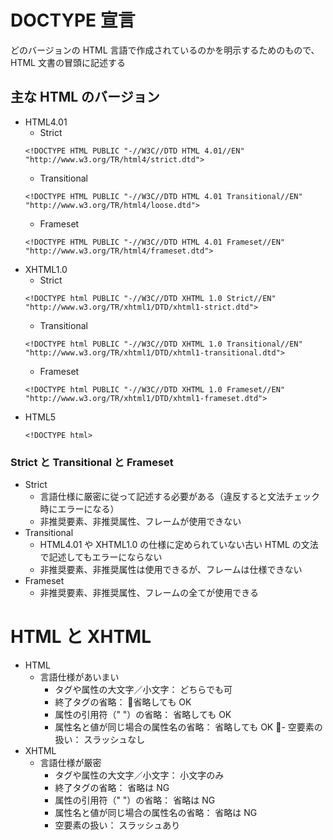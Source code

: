 # DOCTYPE 宣言
どのバージョンの HTML 言語で作成されているのかを明示するためのもので、HTML 文書の冒頭に記述する

## 主な HTML のバージョン
- HTML4.01
    - Strict
    ```
    <!DOCTYPE HTML PUBLIC "-//W3C//DTD HTML 4.01//EN" "http://www.w3.org/TR/html4/strict.dtd">
    ```
    - Transitional
    ```
    <!DOCTYPE HTML PUBLIC "-//W3C//DTD HTML 4.01 Transitional//EN" "http://www.w3.org/TR/html4/loose.dtd">
    ```
    - Frameset
    ```
    <!DOCTYPE HTML PUBLIC "-//W3C//DTD HTML 4.01 Frameset//EN" "http://www.w3.org/TR/html4/frameset.dtd">
    ```
- XHTML1.0
    - Strict
    ```
    <!DOCTYPE html PUBLIC "-//W3C//DTD XHTML 1.0 Strict//EN" "http://www.w3.org/TR/xhtml1/DTD/xhtml1-strict.dtd">
    ```
    - Transitional
    ```
    <!DOCTYPE html PUBLIC "-//W3C//DTD XHTML 1.0 Transitional//EN" "http://www.w3.org/TR/xhtml1/DTD/xhtml1-transitional.dtd">
    ```
    - Frameset
    ```
    <!DOCTYPE html PUBLIC "-//W3C//DTD XHTML 1.0 Frameset//EN" "http://www.w3.org/TR/xhtml1/DTD/xhtml1-frameset.dtd">
    ```
- HTML5
    ```
    <!DOCTYPE html>
    ```

### Strict と Transitional と Frameset
- Strict
    - 言語仕様に厳密に従って記述する必要がある（違反すると文法チェック時にエラーになる）
    - 非推奨要素、非推奨属性、フレームが使用できない
- Transitional
    - HTML4.01 や XHTML1.0 の仕様に定められていない古い HTML の文法で記述してもエラーにならない
    - 非推奨要素、非推奨属性は使用できるが、フレームは仕様できない
- Frameset
    - 非推奨要素、非推奨属性、フレームの全てが使用できる

# HTML と XHTML
- HTML
    - 言語仕様があいまい
        - タグや属性の大文字／小文字： どちらでも可
        - 終了タグの省略： 省略しても OK
        - 属性の引用符（" "）の省略： 省略しても OK
        - 属性名と値が同じ場合の属性名の省略： 省略しても OK
        - 空要素の扱い： スラッシュなし　<br>
- XHTML
    - 言語仕様が厳密
        - タグや属性の大文字／小文字： 小文字のみ
        - 終了タグの省略： 省略は NG
        - 属性の引用符（" "）の省略： 省略は NG
        - 属性名と値が同じ場合の属性名の省略： 省略は NG
        - 空要素の扱い： スラッシュあり　<br />
